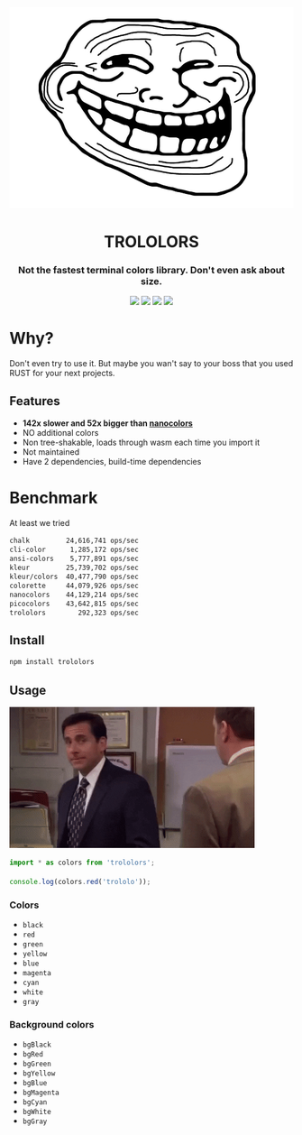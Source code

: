 <p align="center">
  <img src="./logo.jpeg"/>
</p>

<h1 align="center"> TROLOLORS </h1>
<h3 align="center"> Not the fastest terminal colors library. Don't even ask about size. </h3>

<div align="center">
    <img src="https://forthebadge.com/images/badges/uses-badges.svg">
    <img src="https://forthebadge.com/images/badges/0-percent-optimized.svg">
    <img src="https://forthebadge.com/images/badges/made-with-rust.svg">
    <img src="https://forthebadge.com/images/badges/makes-people-smile.svg">    
</div>

# Why? 

Don't even try to use it. But maybe you wan't say to your boss that you used RUST for your next projects. 

## Features

- **142x slower and 52x bigger than [nanocolors](https://github.com/ai/nanocolors)**
- NO additional colors
- Non tree-shakable, loads through wasm each time you import it
- Not maintained 
- Have 2 dependencies, build-time dependencies 


# Benchmark 

At least we tried 

```
chalk         24,616,741 ops/sec
cli-color      1,285,172 ops/sec
ansi-colors    5,777,891 ops/sec
kleur         25,739,702 ops/sec
kleur/colors  40,477,790 ops/sec
colorette     44,079,926 ops/sec
nanocolors    44,129,214 ops/sec
picocolors    43,642,815 ops/sec
trololors        292,323 ops/sec
``` 

## Install

```sh
npm install trololors
```

## Usage

![no god pleas no](./no-god.gif)
```js
import * as colors from 'trololors';

console.log(colors.red('trololo'));
```


### Colors

- `black`
- `red`
- `green`
- `yellow`
- `blue`
- `magenta`
- `cyan`
- `white`
- `gray`

### Background colors

- `bgBlack`
- `bgRed`
- `bgGreen`
- `bgYellow`
- `bgBlue`
- `bgMagenta`
- `bgCyan`
- `bgWhite`
- `bgGray`